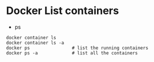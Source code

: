# Docker List containers

* ps

```
docker container ls
docker container ls -a
docker ps                # list the running containers
docker ps -a             # list all the containers
```


